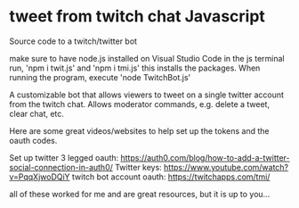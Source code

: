 # tweet from twitch chat Javascript
Source code to a twitch/twitter bot

make sure to have node.js installed on Visual Studio Code
in the js terminal run, 'npm i twit.js' and 'npm i tmi.js' this installs the packages. When running the program, execute 'node TwitchBot.js'

A customizable bot that allows viewers to tweet on a single twitter account from the twitch chat.  Allows moderator commands, e.g. delete a tweet, clear chat, etc. 


Here are some great videos/websites to help set up the tokens and the oauth codes.

Set up twitter 3 legged oauth: https://auth0.com/blog/how-to-add-a-twitter-social-connection-in-auth0/
Twitter keys: https://www.youtube.com/watch?v=PqqXjwoDQiY
twitch bot account oauth: https://twitchapps.com/tmi/

all of these worked for me and are great resources, but it is up to you...
